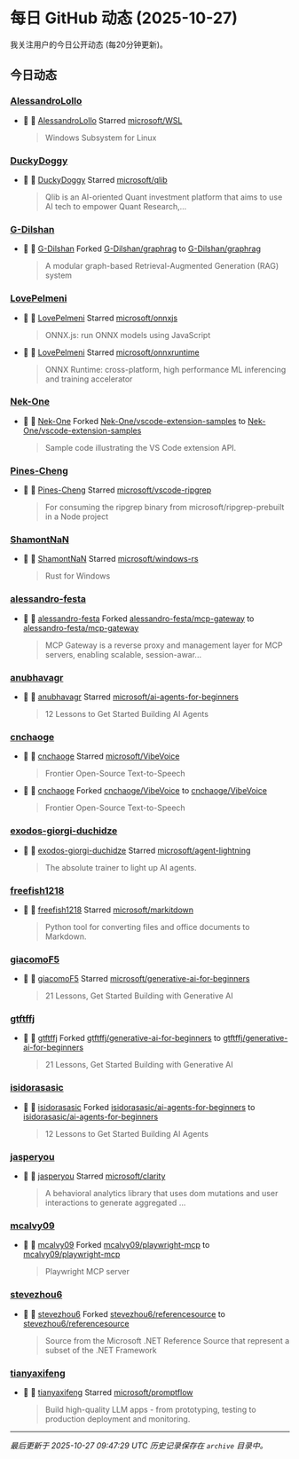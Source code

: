 # 每日 GitHub 动态 (2025-10-27)

我关注用户的今日公开动态 (每20分钟更新)。

## 今日动态

### [AlessandroLollo](https://github.com/AlessandroLollo)
- 🌟 👤 [AlessandroLollo](https://github.com/AlessandroLollo) Starred [microsoft/WSL](https://github.com/microsoft/WSL)
  > Windows Subsystem for Linux

### [DuckyDoggy](https://github.com/DuckyDoggy)
- 🌟 👤 [DuckyDoggy](https://github.com/DuckyDoggy) Starred [microsoft/qlib](https://github.com/microsoft/qlib)
  > Qlib is an AI-oriented Quant investment platform that aims to use AI tech to empower Quant Research,...

### [G-Dilshan](https://github.com/G-Dilshan)
- 🍴 👤 [G-Dilshan](https://github.com/G-Dilshan) Forked [G-Dilshan/graphrag](https://github.com/G-Dilshan/graphrag) to [G-Dilshan/graphrag](https://github.com/G-Dilshan/graphrag)
  > A modular graph-based Retrieval-Augmented Generation (RAG) system

### [LovePelmeni](https://github.com/LovePelmeni)
- 🌟 👤 [LovePelmeni](https://github.com/LovePelmeni) Starred [microsoft/onnxjs](https://github.com/microsoft/onnxjs)
  > ONNX.js: run ONNX models using JavaScript
- 🌟 👤 [LovePelmeni](https://github.com/LovePelmeni) Starred [microsoft/onnxruntime](https://github.com/microsoft/onnxruntime)
  > ONNX Runtime: cross-platform, high performance ML inferencing and training accelerator

### [Nek-One](https://github.com/Nek-One)
- 🍴 👤 [Nek-One](https://github.com/Nek-One) Forked [Nek-One/vscode-extension-samples](https://github.com/Nek-One/vscode-extension-samples) to [Nek-One/vscode-extension-samples](https://github.com/Nek-One/vscode-extension-samples)
  > Sample code illustrating the VS Code extension API.

### [Pines-Cheng](https://github.com/Pines-Cheng)
- 🌟 👤 [Pines-Cheng](https://github.com/Pines-Cheng) Starred [microsoft/vscode-ripgrep](https://github.com/microsoft/vscode-ripgrep)
  > For consuming the ripgrep binary from microsoft/ripgrep-prebuilt in a Node project

### [ShamontNaN](https://github.com/ShamontNaN)
- 🌟 👤 [ShamontNaN](https://github.com/ShamontNaN) Starred [microsoft/windows-rs](https://github.com/microsoft/windows-rs)
  > Rust for Windows

### [alessandro-festa](https://github.com/alessandro-festa)
- 🍴 👤 [alessandro-festa](https://github.com/alessandro-festa) Forked [alessandro-festa/mcp-gateway](https://github.com/alessandro-festa/mcp-gateway) to [alessandro-festa/mcp-gateway](https://github.com/alessandro-festa/mcp-gateway)
  > MCP Gateway is a reverse proxy and management layer for MCP servers, enabling scalable, session-awar...

### [anubhavagr](https://github.com/anubhavagr)
- 🌟 👤 [anubhavagr](https://github.com/anubhavagr) Starred [microsoft/ai-agents-for-beginners](https://github.com/microsoft/ai-agents-for-beginners)
  > 12 Lessons to Get Started Building AI Agents

### [cnchaoge](https://github.com/cnchaoge)
- 🌟 👤 [cnchaoge](https://github.com/cnchaoge) Starred [microsoft/VibeVoice](https://github.com/microsoft/VibeVoice)
  > Frontier Open-Source Text-to-Speech
- 🍴 👤 [cnchaoge](https://github.com/cnchaoge) Forked [cnchaoge/VibeVoice](https://github.com/cnchaoge/VibeVoice) to [cnchaoge/VibeVoice](https://github.com/cnchaoge/VibeVoice)
  > Frontier Open-Source Text-to-Speech

### [exodos-giorgi-duchidze](https://github.com/exodos-giorgi-duchidze)
- 🌟 👤 [exodos-giorgi-duchidze](https://github.com/exodos-giorgi-duchidze) Starred [microsoft/agent-lightning](https://github.com/microsoft/agent-lightning)
  > The absolute trainer to light up AI agents.

### [freefish1218](https://github.com/freefish1218)
- 🌟 👤 [freefish1218](https://github.com/freefish1218) Starred [microsoft/markitdown](https://github.com/microsoft/markitdown)
  > Python tool for converting files and office documents to Markdown.

### [giacomoF5](https://github.com/giacomoF5)
- 🌟 👤 [giacomoF5](https://github.com/giacomoF5) Starred [microsoft/generative-ai-for-beginners](https://github.com/microsoft/generative-ai-for-beginners)
  > 21 Lessons, Get Started Building with Generative AI 

### [gtftffj](https://github.com/gtftffj)
- 🍴 👤 [gtftffj](https://github.com/gtftffj) Forked [gtftffj/generative-ai-for-beginners](https://github.com/gtftffj/generative-ai-for-beginners) to [gtftffj/generative-ai-for-beginners](https://github.com/gtftffj/generative-ai-for-beginners)
  > 21 Lessons, Get Started Building with Generative AI 

### [isidorasasic](https://github.com/isidorasasic)
- 🍴 👤 [isidorasasic](https://github.com/isidorasasic) Forked [isidorasasic/ai-agents-for-beginners](https://github.com/isidorasasic/ai-agents-for-beginners) to [isidorasasic/ai-agents-for-beginners](https://github.com/isidorasasic/ai-agents-for-beginners)
  > 12 Lessons to Get Started Building AI Agents

### [jasperyou](https://github.com/jasperyou)
- 🌟 👤 [jasperyou](https://github.com/jasperyou) Starred [microsoft/clarity](https://github.com/microsoft/clarity)
  > A behavioral analytics library that uses dom mutations and user interactions to generate aggregated ...

### [mcalvy09](https://github.com/mcalvy09)
- 🍴 👤 [mcalvy09](https://github.com/mcalvy09) Forked [mcalvy09/playwright-mcp](https://github.com/mcalvy09/playwright-mcp) to [mcalvy09/playwright-mcp](https://github.com/mcalvy09/playwright-mcp)
  > Playwright MCP server

### [stevezhou6](https://github.com/stevezhou6)
- 🍴 👤 [stevezhou6](https://github.com/stevezhou6) Forked [stevezhou6/referencesource](https://github.com/stevezhou6/referencesource) to [stevezhou6/referencesource](https://github.com/stevezhou6/referencesource)
  > Source from the Microsoft .NET Reference Source that represent a subset of the .NET Framework

### [tianyaxifeng](https://github.com/tianyaxifeng)
- 🌟 👤 [tianyaxifeng](https://github.com/tianyaxifeng) Starred [microsoft/promptflow](https://github.com/microsoft/promptflow)
  > Build high-quality LLM apps - from prototyping, testing to production deployment and monitoring.


---
*最后更新于 2025-10-27 09:47:29 UTC*
*历史记录保存在 `archive` 目录中。*
